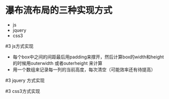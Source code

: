 # 瀑布流布局的三种实现方式
* js  
* jquery
* css3

#3 js方式实现
   * 每个box中之间的间距最后用padding来撑开，然后计算box的width和height的时候用outerwidth 或者outerheight 来计算
   * 用一个数组来记录每一列的当前高度，每次清空（可能效率还有待提高）
   	
#3 jquery 方式实现

#3 css3方式实现